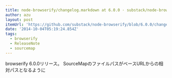 ```yaml
---
title: node-browserify/changelog.markdown at 6.0.0 · substack/node-browserify
author: azu
layout: post
itemUrl: 'https://github.com/substack/node-browserify/blob/6.0.0/changelog.markdown'
date: '2014-10-04T05:19:24.854Z'
tags:
  - browserify
  - ReleaseNote
  - sourcemap
---
```

browserify 6.0.0リリース。
SourceMapのファイルパスがベースURLからの相対パスとなるように
